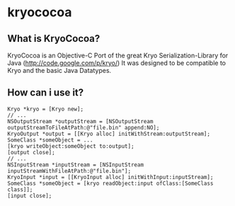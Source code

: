 kryococoa
=========

What is KryoCocoa?
----------------------

KryoCocoa is an Objective-C Port of the great Kryo Serialization-Library for Java (http://code.google.com/p/kryo/)
It was designed to be compatible to Kryo and the basic Java Datatypes.


How can i use it?
----------------------

```
Kryo *kryo = [Kryo new];
// ...
NSOutputStream *outputStream = [NSOutputStream outputStreamToFileAtPath:@"file.bin" append:NO];
KryoOutput *output = [[Kryo alloc] initWithStream:outputStream];
SomeClass *someObject = ...
[kryo writeObject:someObject to:output];
[output close];
// ...
NSInputStream *inputStream = [NSInputStream inputStreamWithFileAtPath:@"file.bin"];
KryoInput *input = [[KryoInput alloc] initWithInput:inputStream];
SomeClass *someObject = [kryo readObject:input ofClass:[SomeClass class]];
[input close];
```
